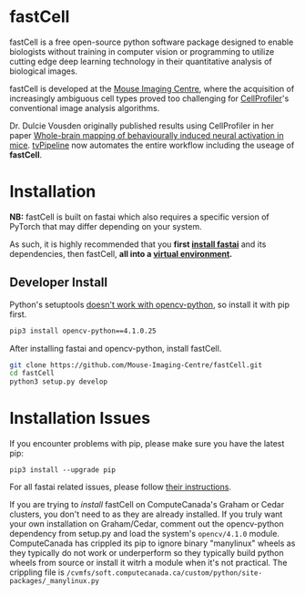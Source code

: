 # fastCell
fastCell is a free open-source python software package designed to enable biologists without training in computer vision or programming to utilize cutting edge deep learning technology in their quantitative analysis of biological images.

fastCell is developed at the [Mouse Imaging Centre](https://github.com/Mouse-Imaging-Centre), where the acquisition of increasingly ambiguous cell types proved too challenging for [CellProfiler](https://cellprofiler.org)'s conventional image analysis algorithms.

Dr. Dulcie Vousden originally published results using CellProfiler in her paper [Whole-brain mapping of behaviourally induced neural activation in mice](https://www.ncbi.nlm.nih.gov/pubmed/24760545). [tvPipeline]() now automates the entire workflow including the useage of **fastCell**.

# Installation
**NB:** fastCell is built on fastai which also requires a specific version of PyTorch that may differ depending on your system.

As such, it is highly recommended that you **first [install fastai](https://docs.fast.ai/install.html)** and its dependencies, then fastCell, **all into a [virtual environment](https://docs.python.org/3.7/tutorial/venv.html).**

## Developer Install
Python's setuptools [doesn't work with opencv-python](https://github.com/skvark/opencv-python/issues/47#issuecomment-332830074), so install it with pip first. 
```bash
pip3 install opencv-python==4.1.0.25
```

After installing fastai and opencv-python, install fastCell.
```bash
git clone https://github.com/Mouse-Imaging-Centre/fastCell.git
cd fastCell
python3 setup.py develop
```

# Installation Issues
If you encounter problems with pip, please make sure you have the latest pip:

`pip3 install --upgrade pip`

For all fastai related issues, please follow [their instructions](https://github.com/fastai/fastai#installation-issues).

If you are trying to _install_ fastCell on ComputeCanada's Graham or Cedar clusters, you don't need to as they are already installed. If you truly want your own installation on Graham/Cedar, comment out the opencv-python dependency from setup.py  and load the system's `opencv/4.1.0` module. ComputeCanada has crippled its pip to ignore binary "manylinux" wheels as they typically do not work or underperform so they typically build python wheels from source or install it witrh a module when it's not practical. The crippling file is `/cvmfs/soft.computecanada.ca/custom/python/site-packages/_manylinux.py`